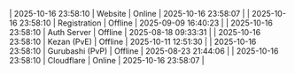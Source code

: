 | 2025-10-16 23:58:10 | Website | Online | 2025-10-16 23:58:07 |
| 2025-10-16 23:58:10 | Registration | Offline | 2025-09-09 16:40:23 |
| 2025-10-16 23:58:10 | Auth Server | Offline | 2025-08-18 09:33:31 |
| 2025-10-16 23:58:10 | Kezan (PvE) | Offline | 2025-10-11 12:51:30 |
| 2025-10-16 23:58:10 | Gurubashi (PvP) | Offline | 2025-08-23 21:44:06 |
| 2025-10-16 23:58:10 | Cloudflare | Online | 2025-10-16 23:58:07 |
